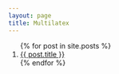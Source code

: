 ```yaml
---
layout: page
title: Multilatex
---
```


<ol class="posts">
    {% for post in site.posts %}
        <li><a href="{{ BASE_PATH }}{{ post.url }}">{{ post.title }}</a></li>
    {% endfor %}
</ol>
